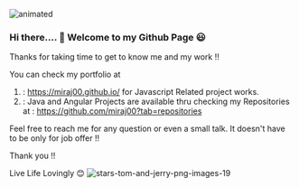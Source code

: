 ![animated](https://user-images.githubusercontent.com/84084583/141597197-473f604d-0c15-4f11-b54a-a2ba38701904.GIF)
### Hi there.... 👋 Welcome to my Github Page 😃


Thanks for taking time to get to know me and my work !!

You can check my portfolio at 
1) : https://miraj00.github.io/  for Javascript Related project works.
2) : Java and Angular Projects are available thru checking my Repositories at : https://github.com/miraj00?tab=repositories

Feel free to reach me for any question or even a small talk. It doesn't have to be only for job offer !!

Thank you !!

Live Life Lovingly  😊 
![stars-tom-and-jerry-png-images-19](https://user-images.githubusercontent.com/84084583/141606143-86b694be-2f99-4c25-ac5d-71adb8c18b0c.png)


